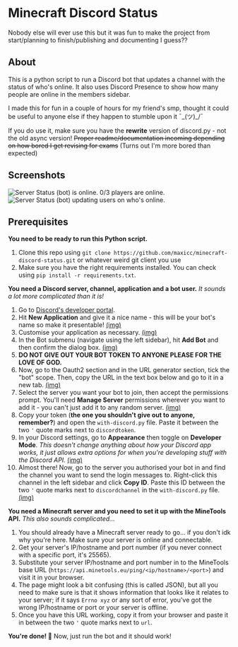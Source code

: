 # Minecraft Discord Status
Nobody else will ever use this but it was fun to make the project from start/planning to finish/publishing and documenting I guess??

## About

This is a python script to run a Discord bot that updates a channel with the status of who's online.
It also uses Discord Presence to show how many people are online in the members sidebar.

I made this for fun in a couple of hours for my friend's smp, thought it could be useful to anyone else if they happen to stumble upon it ¯\_(ツ)_/¯

If you do use it, make sure you have the **rewrite** version of discord.py - not the old async version! ~~Proper readme/documentation incoming depending on how bored I get revising for exams~~ (Turns out I'm more bored than expected)

## Screenshots
![Server Status (bot) is online. 0/3 players are online.](https://i.imgur.com/gVLLibU.png)
![Server Status (bot) updating users on who's online.](https://i.imgur.com/wlTBBaM.png)

## Prerequisites
**You need to be ready to run this Python script.**
1. Clone this repo using `git clone https://github.com/maxicc/minecraft-discord-status.git` or whatever weird git client you use
2. Make sure you have the right requirements installed. You can check using `pip install -r requirements.txt`.

**You need a Discord server, channel, application and a bot user.**
*It sounds a lot more complicated than it is!*

1. Go to [Discord's developer portal](https://www.discordapp.com/developers/applications).
2. Hit **New Application** and give it a nice name - this will be your bot's name so make it presentable! [(img)](https://i.imgur.com/Kt8eDYN.png)
3. Customise your application as necessary. [(img)](https://i.imgur.com/tRkXrzT.png)
4. In the Bot submenu (navigate using the left sidebar), hit **Add Bot** and then confirm the dialog box. [(img)](https://i.imgur.com/Cw6sM22.png)
5. **DO NOT GIVE OUT YOUR BOT TOKEN TO ANYONE PLEASE FOR THE LOVE OF GOD.**
6. Now, go to the Oauth2 section and in the URL generator section, tick the "bot" scope. Then, copy the URL in the text box below and go to it in a new tab. [(img)](https://i.imgur.com/QEDd7xB.png)
7. Select the server you want your bot to join, then accept the permissions prompt. You'll need **Manage Server** permissions wherever you want to add it - you can't just add it to any random server. [(img)](https://i.imgur.com/BW1IgeN.png)
8. Copy your token (**the one you shouldn't give out to anyone, remember?**) and open the `with-discord.py` file. Paste it between the two `'` quote marks next to `discordtoken`.
9. In your Discord settings, go to **Appearance** then toggle on **Developer Mode**. *This doesn't change anything about how your Discord app works, it just allows extra options for when you're developing stuff with the Discord API.* [(img)](https://i.imgur.com/fspwlrk.png)
10. Almost there! Now, go to the server you authorised your bot in and find the channel you want to send the login messages to. Right-click this channel in the left sidebar and click **Copy ID**. Paste this ID between the two `'` quote marks next to `discordchannel` in the `with-discord.py` file. [(img)](https://i.imgur.com/jOdsPuf.png)

**You need a Minecraft server and you need to set it up with the MineTools API.**
*This also sounds complicated...*

1. You should already have a Minecraft server ready to go... if you don't idk why you're here. Make sure your server is online and connectable.
2. Get your server's IP/hostname and port number (if you never connect with a specific port, it's 25565).
3. Substitute your server IP/hostname and port number in to the MineTools base URL (`https://api.minetools.eu/ping/<ip/hostname>/<port>`) and visit it in your browser.
4. The page might look a bit confusing (this is called JSON), but all you need to make sure is that it shows information that looks like it relates to your server; if it says `Errno xyz` or any sort of error, you've got the wrong IP/hostname or port or your server is offline.
5. Once you have this URL working, copy it from your browser and paste it in between the two `'` quote marks next to `url`.

**You're done! 🎉**
Now, just run the bot and it should work!

